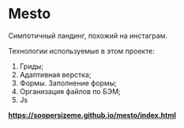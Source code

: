 # **Mesto**

Симпотичный ландинг, похожий на инстаграм.

Технологии используемые в этом проекте:
1. Гриды;
2. Адаптивная верстка;
3. Формы. Заполнение формы;
4. Организация файлов по БЭМ;
5. Js

**https://soopersizeme.github.io/mesto/index.html**
